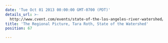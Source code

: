 ```yaml
---
date: 'Tue Oct 01 2013 00:00:00 GMT-0700 (PDT)'
details_url: >-
  http://www.cvent.com/events/state-of-the-los-angeles-river-watershed/agenda-67d13d22919b43e3ab37b329894f966a.aspx
title: 'The Regional Picture, Tara Roth, State of the Watershed'
position: 67

---
```

